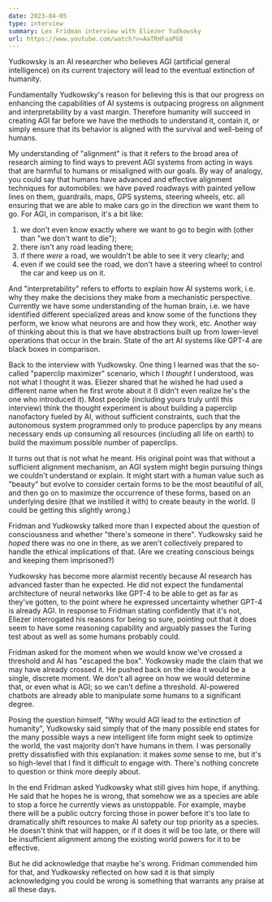 ```yaml
---
date: 2023-04-05
type: interview
summary: Lex Fridman interview with Eliezer Yudkowsky
url: https://www.youtube.com/watch?v=AaTRHFaaPG8
---
```


Yudkowsky is an AI researcher who believes AGI (artificial general intelligence)
on its current trajectory will lead to the eventual extinction of humanity.

Fundamentally Yudkowsky's reason for believing this is that our progress on
enhancing the capabilities of AI systems is outpacing progress on alignment and
interpretability by a vast margin. Therefore humanity will succeed in creating
AGI far before we have the methods to understand it, contain it, or simply
ensure that its behavior is aligned with the survival and well-being of humans.

My understanding of "alignment" is that it refers to the broad area of research
aiming to find ways to prevent AGI systems from acting in ways that are harmful
to humans or misaligned with our goals. By way of analogy, you could say that
humans have advanced and effective alignment techniques for automobiles: we have
paved roadways with painted yellow lines on them, guardrails, maps, GPS systems,
steering wheels, etc. all ensuring that we are able to make cars go in the
direction we want them to go. For AGI, in comparison, it's a bit like:

1. we don't even know exactly where we want to go to begin with (other than "we
   don't want to die");
2. there isn't any road leading there;
3. if there _were_ a road, we wouldn't be able to see it very clearly; and
4. even if we could see the road, we don't have a steering wheel to control the
   car and keep us on it.

And "interpretability" refers to efforts to explain how AI systems work, i.e.
why they make the decisions they make from a mechanistic perspective. Currently
we have some understanding of the human brain, i.e. we have identified different
specialized areas and know some of the functions they perform, we know what
neurons are and how they work, etc. Another way of thinking about this is that
we have abstractions built up from lower-level operations that occur in the
brain. State of the art AI systems like GPT-4 are black boxes in comparison.

Back to the interview with Yudkowsky. One thing I learned was that the
so-called "paperclip maximizer" scenario, which I _thought_ I understood, was
not what I thought it was. Eliezer shared that he wished he had used a
different name when he first wrote about it (I didn't even realize he's the one
who introduced it). Most people (including yours truly until this interview)
think the thought experiment is about building a paperclip nanofactory fueled
by AI, without sufficient constraints, such that the autonomous system
programmed only to produce paperclips by any means necessary ends up consuming
all resources (including all life on earth) to build the maximum possible
number of paperclips.

It turns out that is not what he meant. His original point was that without a
sufficient alignment mechanism, an AGI system might begin pursuing things we
couldn't understand or explain. It might start with a human value such as
"beauty" but evolve to consider certain forms to be the most beautiful of all,
and then go on to maximize the occurrence of these forms, based on an underlying
desire (that we instilled it with) to create beauty in the world. (I could be
getting this slightly wrong.)

Fridman and Yudkowsky talked more than I expected about the question of
consciousness and whether "there's someone in there". Yudkowsky said he _hoped_
there was no one in there, as we aren't collectively prepared to handle the
ethical implications of that. (Are we creating conscious beings and keeping them
imprisoned?)

Yudkowsky has become more alarmist recently because AI research has advanced
faster than he expected. He did not expect the fundamental architecture of
neural networks like GPT-4 to be able to get as far as they've gotten, to the
point where he expressed uncertainty whether GPT-4 is already AGI. In response
to Fridman stating confidently that it's not, Eliezer interrogated his reasons
for being so sure, pointing out that it does seem to have some reasoning
capability and arguably passes the Turing test about as well as some humans
probably could.

Fridman asked for the moment when we would know we've crossed a threshold and AI
has "escaped the box". Yodkowsky made the claim that we may have already
crossed it. He pushed back on the idea it would be a single, discrete moment.
We don't all agree on how we would determine that, or even what is AGI; so we
can't define a threshold. AI-powered chatbots are already able to manipulate
some humans to a significant degree.

Posing the question himself, "Why would AGI lead to the extinction of humanity",
Yudkowsky said simply that of the many possible end states for the many
possible ways a new intelligent life form might seek to optimize the world, the
vast majority don't have humans in them. I was personally pretty dissatisfied
with this explanation: it makes _some_ sense to me, but it's so high-level that
I find it difficult to engage with. There's nothing concrete to question or
think more deeply about.

In the end Fridman asked Yudkowsky what still gives him hope, if anything. He
said that he hopes he is wrong, that somehow we as a species are able to stop a
force he currently views as unstoppable. For example, maybe there will be a
public outcry forcing those in power before it's too late to dramatically shift
resources to make AI safety our top priority as a species. He doesn't think
that will happen, or if it does it will be too late, or there will be
insufficient alignment among the existing world powers for it to be effective.

But he did acknowledge that maybe he's wrong. Fridman commended him for that,
and Yudkowsky reflected on how sad it is that simply acknowledging you could be
wrong is something that warrants any praise at all these days.
